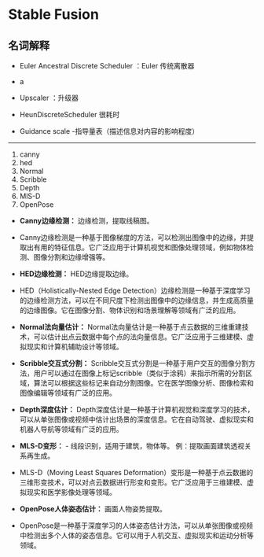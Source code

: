 # Stable Fusion 
## 名词解释
* Euler Ancestral Discrete Scheduler  ：Euler 传统离散器
* a
* Upscaler ：升级器
* HeunDiscreteScheduler 很耗时

* Guidance scale -指导量表（描述信息对内容的影响程度）
---
1. canny 
2. hed 
3. Normal 
4. Scribble 
5. Depth 
6. MlS-D   
7. OpenPose
* **Canny边缘检测：** 边缘检测，提取线稿图。 
* Canny边缘检测是一种基于图像梯度的方法，可以检测出图像中的边缘，并提取出有用的特征信息。它广泛应用于计算机视觉和图像处理领域，例如物体检测、图像分割和边缘增强等。
* **HED边缘检测：**  HED边缘提取边缘。 
* HED（Holistically-Nested Edge Detection）边缘检测是一种基于深度学习的边缘检测方法，可以在不同尺度下检测出图像中的边缘信息，并生成高质量的边缘图像。它在图像分割、物体识别和场景理解等领域有广泛的应用。
* **Normal法向量估计：** Normal法向量估计是一种基于点云数据的三维重建技术，可以估计出点云数据中每个点的法向量信息。它广泛应用于三维建模、虚拟现实和计算机辅助设计等领域。
* **Scribble交互式分割：** Scribble交互式分割是一种基于用户交互的图像分割方法，用户可以通过在图像上标记scribble（类似于涂鸦）来指示所需的分割区域，算法可以根据这些标记来自动分割图像。它在医学图像分析、图像检索和图像编辑等领域有广泛的应用。
* **Depth深度估计：** Depth深度估计是一种基于计算机视觉和深度学习的技术，可以从单张图像或视频中估计出场景的深度信息。它在自动驾驶、虚拟现实和机器人导航等领域有广泛的应用。
* **MLS-D变形：** - 线段识别，适用于建筑，物体等。 例：提取画面建筑透视关系再生成。
* MLS-D（Moving Least Squares Deformation）变形是一种基于点云数据的三维形变技术，可以对点云数据进行形变和变形。它广泛应用于三维建模、虚拟现实和医学影像处理等领域。

* **OpenPose人体姿态估计：** 画面人物姿势提取。 
* OpenPose是一种基于深度学习的人体姿态估计方法，可以从单张图像或视频中检测出多个人体的姿态信息。它可以用于人机交互、虚拟现实和运动分析等领域。
